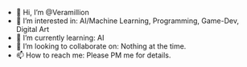 - 👋 Hi, I’m @Veramillion
- 👀 I’m interested in: AI/Machine Learning, Programming, Game-Dev, Digital Art
- 🌱 I’m currently learning: AI
- 💞️ I’m looking to collaborate on: Nothing at the time.
- 📫 How to reach me: Please PM me for details.

<!---
Veramillion/Veramillion is a ✨ special ✨ repository because its `README.md` (this file) appears on your GitHub profile.
You can click the Preview link to take a look at your changes.
--->
